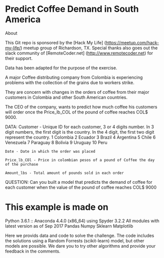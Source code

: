 # Predict Coffee Demand in South America

About

This Git repo is sponsored by the [Hack My Life] (https://meetup.com/hack-my-life/) meetup group of Richardson, TX. Special thanks also goes out the slack community of [RemoteCoder.net] (http://www.remotecoder.net) for their support.

Data has been adapted for the purpose of the exercise. 

A major Coffee distributing company from Colombia is experiencing problems with 
the collection of the grains due to workers strike. 

They are concern with changes in the orders of coffee from their major customers in Colombia 
and other South American countries. 

The CEO of the company, wants to predict how much coffee his customers will order 
once the Price_lb_COL of the pound of coffee reaches COL$ 9000. 

DATA:
    Customer - Unique ID for each customer, 3 or 4 digits number. In 3 digit numbers, the 
    first digit is the country. In the 4 digit, the first two digit represent the country. 
        1 Colombia
        2 Ecuador
        3 Brazil
        4 Argentina
        5 Chile
        6 Venezuela
        7 Paraguay
        8 Bolivia
        9 Uruguay
        10 Peru
        
    Date - Date in which the order was placed
    
    Price_lb_COl - Price in colombian pesos of a pound of Coffee the day of the purchase
    
    Amount_lbs - Total amount of pounds sold in each order

QUESTION: Can you built a model that predicts the demand of coffee for each customer when 
the value of the pound of coffee reaches COL$ 9000 
	
# This example is made on
Python 3.6.1 :: Anaconda 4.4.0 (x86_64) using Spyder 3.2.2
All modules with latest version as of Sep 2017
Pandas
Numpy
Sklearn
Matplotlib

Here we provids data and code to solve the challenge. 
The code includes the solutions using a Random Forrests (scikit-learn) model, but other models are possible. We dare you to try other algorithms and provide your feedback in the comments. 
